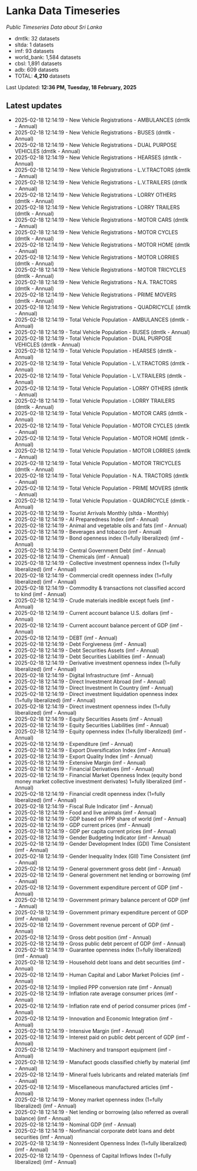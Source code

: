 # Lanka Data Timeseries
*Public Timeseries Data about Sri Lanka*

* dmtlk: 32 datasets
* sltda: 1 datasets
* imf: 93 datasets
* world_bank: 1,584 datasets
* cbsl: 1,891 datasets
* adb: 609 datasets
* TOTAL: **4,210** datasets

Last Updated: **12:36 PM, Tuesday, 18 February, 2025**

## Latest updates

* 2025-02-18 12:14:19 - New Vehicle Registrations - AMBULANCES (dmtlk - Annual)
* 2025-02-18 12:14:19 - New Vehicle Registrations - BUSES (dmtlk - Annual)
* 2025-02-18 12:14:19 - New Vehicle Registrations - DUAL PURPOSE VEHICLES (dmtlk - Annual)
* 2025-02-18 12:14:19 - New Vehicle Registrations - HEARSES (dmtlk - Annual)
* 2025-02-18 12:14:19 - New Vehicle Registrations - L.V.TRACTORS (dmtlk - Annual)
* 2025-02-18 12:14:19 - New Vehicle Registrations - L.V.TRAILERS (dmtlk - Annual)
* 2025-02-18 12:14:19 - New Vehicle Registrations - LORRY OTHERS (dmtlk - Annual)
* 2025-02-18 12:14:19 - New Vehicle Registrations - LORRY TRAILERS (dmtlk - Annual)
* 2025-02-18 12:14:19 - New Vehicle Registrations - MOTOR CARS (dmtlk - Annual)
* 2025-02-18 12:14:19 - New Vehicle Registrations - MOTOR CYCLES (dmtlk - Annual)
* 2025-02-18 12:14:19 - New Vehicle Registrations - MOTOR HOME (dmtlk - Annual)
* 2025-02-18 12:14:19 - New Vehicle Registrations - MOTOR LORRIES (dmtlk - Annual)
* 2025-02-18 12:14:19 - New Vehicle Registrations - MOTOR TRICYCLES (dmtlk - Annual)
* 2025-02-18 12:14:19 - New Vehicle Registrations - N.A. TRACTORS (dmtlk - Annual)
* 2025-02-18 12:14:19 - New Vehicle Registrations - PRIME MOVERS (dmtlk - Annual)
* 2025-02-18 12:14:19 - New Vehicle Registrations - QUADRICYCLE (dmtlk - Annual)
* 2025-02-18 12:14:19 - Total Vehicle Population - AMBULANCES (dmtlk - Annual)
* 2025-02-18 12:14:19 - Total Vehicle Population - BUSES (dmtlk - Annual)
* 2025-02-18 12:14:19 - Total Vehicle Population - DUAL PURPOSE VEHICLES (dmtlk - Annual)
* 2025-02-18 12:14:19 - Total Vehicle Population - HEARSES (dmtlk - Annual)
* 2025-02-18 12:14:19 - Total Vehicle Population - L.V.TRACTORS (dmtlk - Annual)
* 2025-02-18 12:14:19 - Total Vehicle Population - L.V.TRAILERS (dmtlk - Annual)
* 2025-02-18 12:14:19 - Total Vehicle Population - LORRY OTHERS (dmtlk - Annual)
* 2025-02-18 12:14:19 - Total Vehicle Population - LORRY TRAILERS (dmtlk - Annual)
* 2025-02-18 12:14:19 - Total Vehicle Population - MOTOR CARS (dmtlk - Annual)
* 2025-02-18 12:14:19 - Total Vehicle Population - MOTOR CYCLES (dmtlk - Annual)
* 2025-02-18 12:14:19 - Total Vehicle Population - MOTOR HOME (dmtlk - Annual)
* 2025-02-18 12:14:19 - Total Vehicle Population - MOTOR LORRIES (dmtlk - Annual)
* 2025-02-18 12:14:19 - Total Vehicle Population - MOTOR TRICYCLES (dmtlk - Annual)
* 2025-02-18 12:14:19 - Total Vehicle Population - N.A. TRACTORS (dmtlk - Annual)
* 2025-02-18 12:14:19 - Total Vehicle Population - PRIME MOVERS (dmtlk - Annual)
* 2025-02-18 12:14:19 - Total Vehicle Population - QUADRICYCLE (dmtlk - Annual)
* 2025-02-18 12:14:19 - Tourist Arrivals Monthly (sltda - Monthly)
* 2025-02-18 12:14:19 - AI Preparedness Index (imf - Annual)
* 2025-02-18 12:14:19 - Animal and vegetable oils and fats (imf - Annual)
* 2025-02-18 12:14:19 - Beverages and tobacco (imf - Annual)
* 2025-02-18 12:14:19 - Bond openness index (1=fully liberalized) (imf - Annual)
* 2025-02-18 12:14:19 - Central Government Debt (imf - Annual)
* 2025-02-18 12:14:19 - Chemicals (imf - Annual)
* 2025-02-18 12:14:19 - Collective investment openness index (1=fully liberalized) (imf - Annual)
* 2025-02-18 12:14:19 - Commercial credit openness index (1=fully liberalized) (imf - Annual)
* 2025-02-18 12:14:19 - Commodity & transactions not classified accord to kind (imf - Annual)
* 2025-02-18 12:14:19 - Crude materials inedible except fuels (imf - Annual)
* 2025-02-18 12:14:19 - Current account balance U.S. dollars (imf - Annual)
* 2025-02-18 12:14:19 - Current account balance percent of GDP (imf - Annual)
* 2025-02-18 12:14:19 - DEBT (imf - Annual)
* 2025-02-18 12:14:19 - Debt Forgiveness (imf - Annual)
* 2025-02-18 12:14:19 - Debt Securities Assets (imf - Annual)
* 2025-02-18 12:14:19 - Debt Securities Liabilities (imf - Annual)
* 2025-02-18 12:14:19 - Derivative investment openness index (1=fully liberalized) (imf - Annual)
* 2025-02-18 12:14:19 - Digital Infrastructure (imf - Annual)
* 2025-02-18 12:14:19 - Direct Investment Abroad (imf - Annual)
* 2025-02-18 12:14:19 - Direct Investment In Country (imf - Annual)
* 2025-02-18 12:14:19 - Direct investment liquidation openness index (1=fully liberalized) (imf - Annual)
* 2025-02-18 12:14:19 - Direct investment openness index (1=fully liberalized) (imf - Annual)
* 2025-02-18 12:14:19 - Equity Securities Assets (imf - Annual)
* 2025-02-18 12:14:19 - Equity Securities Liabilities (imf - Annual)
* 2025-02-18 12:14:19 - Equity openness index (1=fully liberalized) (imf - Annual)
* 2025-02-18 12:14:19 - Expenditure (imf - Annual)
* 2025-02-18 12:14:19 - Export Diversification Index (imf - Annual)
* 2025-02-18 12:14:19 - Export Quality Index (imf - Annual)
* 2025-02-18 12:14:19 - Extensive Margin (imf - Annual)
* 2025-02-18 12:14:19 - Financial Derivatives (imf - Annual)
* 2025-02-18 12:14:19 - Financial Market Openness Index (equity bond money market collective investment derivates) 1=fully liberalized (imf - Annual)
* 2025-02-18 12:14:19 - Financial credit openness index (1=fully liberalized) (imf - Annual)
* 2025-02-18 12:14:19 - Fiscal Rule Indicator (imf - Annual)
* 2025-02-18 12:14:19 - Food and live animals (imf - Annual)
* 2025-02-18 12:14:19 - GDP based on PPP share of world (imf - Annual)
* 2025-02-18 12:14:19 - GDP current prices (imf - Annual)
* 2025-02-18 12:14:19 - GDP per capita current prices (imf - Annual)
* 2025-02-18 12:14:19 - Gender Budgeting Indicator (imf - Annual)
* 2025-02-18 12:14:19 - Gender Development Index (GDI) Time Consistent (imf - Annual)
* 2025-02-18 12:14:19 - Gender Inequality Index (GII) Time Consistent (imf - Annual)
* 2025-02-18 12:14:19 - General government gross debt (imf - Annual)
* 2025-02-18 12:14:19 - General government net lending or borrowing (imf - Annual)
* 2025-02-18 12:14:19 - Government expenditure percent of GDP (imf - Annual)
* 2025-02-18 12:14:19 - Government primary balance percent of GDP (imf - Annual)
* 2025-02-18 12:14:19 - Government primary expenditure percent of GDP (imf - Annual)
* 2025-02-18 12:14:19 - Government revenue percent of GDP (imf - Annual)
* 2025-02-18 12:14:19 - Gross debt position (imf - Annual)
* 2025-02-18 12:14:19 - Gross public debt percent of GDP (imf - Annual)
* 2025-02-18 12:14:19 - Guarantee openness index (1=fully liberalized) (imf - Annual)
* 2025-02-18 12:14:19 - Household debt loans and debt securities (imf - Annual)
* 2025-02-18 12:14:19 - Human Capital and Labor Market Policies (imf - Annual)
* 2025-02-18 12:14:19 - Implied PPP conversion rate (imf - Annual)
* 2025-02-18 12:14:19 - Inflation rate average consumer prices (imf - Annual)
* 2025-02-18 12:14:19 - Inflation rate end of period consumer prices (imf - Annual)
* 2025-02-18 12:14:19 - Innovation and Economic Integration (imf - Annual)
* 2025-02-18 12:14:19 - Intensive Margin (imf - Annual)
* 2025-02-18 12:14:19 - Interest paid on public debt percent of GDP (imf - Annual)
* 2025-02-18 12:14:19 - Machinery and transport equipment (imf - Annual)
* 2025-02-18 12:14:19 - Manufact goods classified chiefly by material (imf - Annual)
* 2025-02-18 12:14:19 - Mineral fuels lubricants and related materials (imf - Annual)
* 2025-02-18 12:14:19 - Miscellaneous manufactured articles (imf - Annual)
* 2025-02-18 12:14:19 - Money market openness index (1=fully liberalized) (imf - Annual)
* 2025-02-18 12:14:19 - Net lending or borrowing (also referred as overall balance) (imf - Annual)
* 2025-02-18 12:14:19 - Nominal GDP (imf - Annual)
* 2025-02-18 12:14:19 - Nonfinancial corporate debt loans and debt securities (imf - Annual)
* 2025-02-18 12:14:19 - Nonresident Openness Index (1=fully liberalized) (imf - Annual)
* 2025-02-18 12:14:19 - Openness of Capital Inflows Index (1=fully liberalized) (imf - Annual)